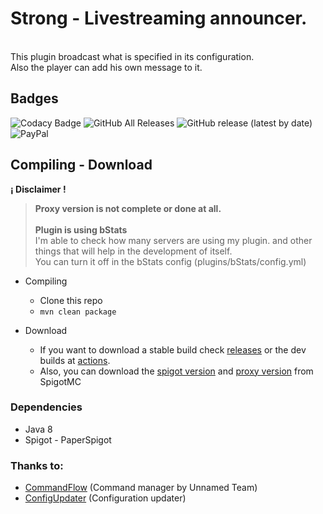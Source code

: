 # Strong - Livestreaming announcer.
<br>
This plugin broadcast what is specified in its configuration.
<br>
Also the player can add his own message to it.


## Badges
![Codacy Badge](https://img.shields.io/codacy/grade/03a400bccec148ce895a986a10fd7fc3?label=Codacy%20Quality&logo=Codacy&style=for-the-badge)
![GitHub All Releases](https://img.shields.io/github/downloads/yiyoperez/Strong/total?label=Downloads&logo=GitHub&style=for-the-badge&color=00ff62)
![GitHub release (latest by date)](https://img.shields.io/github/v/release/yiyoperez/Strong?label=Latest%20Release&logo=GitHub&style=for-the-badge)
![PayPal](https://img.shields.io/static/v1?label=%C2%BFDonaciones%3F&labelColor=white&color=009cde&message=Si%20eso%20seria%20gracioso&logo=PayPal&style=for-the-badge&link=https://www.paypal.me/StrixMC)
## Compiling - Download
**¡ Disclaimer !**
<br> 

> **Proxy version is not complete or done at all.**
><br><br>
 > **Plugin is using bStats**
><br>
  I'm able to check how many servers are using my plugin.
> and other things that will help in the development of itself.
><br>
  You can turn it off in the bStats config (plugins/bStats/config.yml) 

- Compiling 
  - Clone this repo
  - `mvn clean package`

- Download
  - If you want to download a stable build check [releases](https://github.com/yiyoperez/Strong/releases) or the dev builds at [actions](https://github.com/yiyoperez/Strong/actions).
  - Also, you can download the [spigot version](https://www.spigotmc.org/resources/strong.85026/) and [proxy version](https://www.spigotmc.org/resources/strong.85040/) from SpigotMC  


### Dependencies
- Java 8
- Spigot - PaperSpigot

### Thanks to:
- [CommandFlow](https://github.com/unnamed/CommandFlow) (Command manager by Unnamed Team)
- [ConfigUpdater](https://www.spigotmc.org/threads/configupdater-keep-comments-and-values.398466/) (Configuration updater)